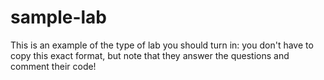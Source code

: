 # sample-lab
This is an example of the type of lab you should turn in: you don't have to copy this exact format, but note that they answer the questions and comment their code!
